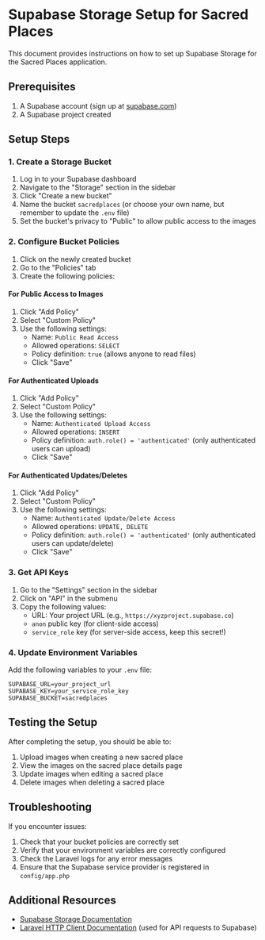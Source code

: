 # Supabase Storage Setup for Sacred Places

This document provides instructions on how to set up Supabase Storage for the Sacred Places application.

## Prerequisites

1. A Supabase account (sign up at [supabase.com](https://supabase.com))
2. A Supabase project created

## Setup Steps

### 1. Create a Storage Bucket

1. Log in to your Supabase dashboard
2. Navigate to the "Storage" section in the sidebar
3. Click "Create a new bucket"
4. Name the bucket `sacredplaces` (or choose your own name, but remember to update the `.env` file)
5. Set the bucket's privacy to "Public" to allow public access to the images

### 2. Configure Bucket Policies

1. Click on the newly created bucket
2. Go to the "Policies" tab
3. Create the following policies:

#### For Public Access to Images

1. Click "Add Policy"
2. Select "Custom Policy"
3. Use the following settings:
   - Name: `Public Read Access`
   - Allowed operations: `SELECT`
   - Policy definition: `true` (allows anyone to read files)
   - Click "Save"

#### For Authenticated Uploads

1. Click "Add Policy"
2. Select "Custom Policy"
3. Use the following settings:
   - Name: `Authenticated Upload Access`
   - Allowed operations: `INSERT`
   - Policy definition: `auth.role() = 'authenticated'` (only authenticated users can upload)
   - Click "Save"

#### For Authenticated Updates/Deletes

1. Click "Add Policy"
2. Select "Custom Policy"
3. Use the following settings:
   - Name: `Authenticated Update/Delete Access`
   - Allowed operations: `UPDATE, DELETE`
   - Policy definition: `auth.role() = 'authenticated'` (only authenticated users can update/delete)
   - Click "Save"

### 3. Get API Keys

1. Go to the "Settings" section in the sidebar
2. Click on "API" in the submenu
3. Copy the following values:
   - URL: Your project URL (e.g., `https://xyzproject.supabase.co`)
   - `anon` public key (for client-side access)
   - `service_role` key (for server-side access, keep this secret!)

### 4. Update Environment Variables

Add the following variables to your `.env` file:

```
SUPABASE_URL=your_project_url
SUPABASE_KEY=your_service_role_key
SUPABASE_BUCKET=sacredplaces
```

## Testing the Setup

After completing the setup, you should be able to:

1. Upload images when creating a new sacred place
2. View the images on the sacred place details page
3. Update images when editing a sacred place
4. Delete images when deleting a sacred place

## Troubleshooting

If you encounter issues:

1. Check that your bucket policies are correctly set
2. Verify that your environment variables are correctly configured
3. Check the Laravel logs for any error messages
4. Ensure that the Supabase service provider is registered in `config/app.php`

## Additional Resources

- [Supabase Storage Documentation](https://supabase.com/docs/guides/storage)
- [Laravel HTTP Client Documentation](https://laravel.com/docs/http-client) (used for API requests to Supabase) 